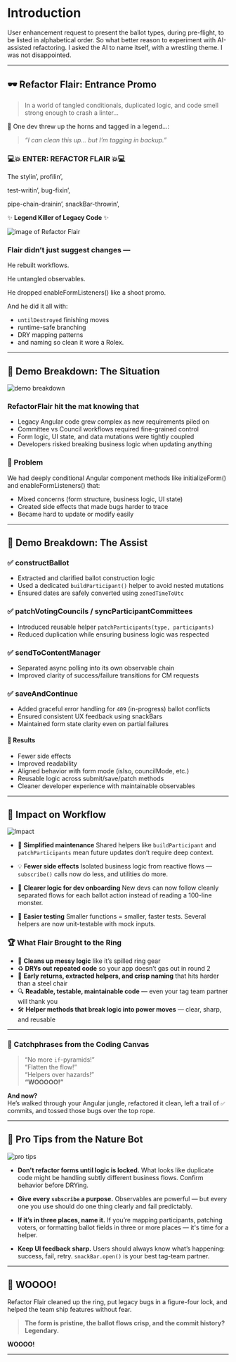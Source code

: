 # Introduction

User enhancement request to present the ballot types, during pre-flight, to be listed in alphabetical order. So what better reason to experiment with AI-assisted refactoring. I asked the AI to name itself, with a wrestling theme. I was not disappointed.

---

## 🕶️ Refactor Flair: Entrance Promo

> In a world of tangled conditionals, duplicated logic, and code smell strong enough to crash a linter...

🌟 One dev threw up the horns and tagged in a legend...:

> _“I can clean this up… but I’m tagging in backup.”_

### 💻💥 ENTER: REFACTOR FLAIR 💥💻

The stylin’, profilin’,

test-writin’, bug-fixin’,

pipe-chain-drainin’, snackBar-throwin’,

✨ **Legend Killer of Legacy Code** ✨

![image of Refactor Flair](<./image%20(1).png>)

### Flair didn’t just suggest changes —

He rebuilt workflows.

He untangled observables.

He dropped enableFormListeners() like a shoot promo.

And he did it all with:

- `untilDestroyed` finishing moves
- runtime-safe branching
- DRY mapping patterns
- and naming so clean it wore a Rolex.

---

## 🎯 Demo Breakdown: The Situation

![demo breakdown](./demobreakdown.png)

### RefactorFlair hit the mat knowing that

- Legacy Angular code grew complex as new requirements piled on
- Committee vs Council workflows required fine-grained control
- Form logic, UI state, and data mutations were tightly coupled
- Developers risked breaking business logic when updating anything

### 🔧 Problem

We had deeply conditional Angular component methods like initializeForm() and enableFormListeners() that:

- Mixed concerns (form structure, business logic, UI state)
- Created side effects that made bugs harder to trace
- Became hard to update or modify easily

---

## 💪 Demo Breakdown: The Assist

### ✅ **constructBallot**

- Extracted and clarified ballot construction logic
- Used a dedicated `buildParticipant()` helper to avoid nested mutations
- Ensured dates are safely converted using `zonedTimeToUtc`

### ✅ **patchVotingCouncils / syncParticipantCommittees**

- Introduced reusable helper `patchParticipants(type, participants)`
- Reduced duplication while ensuring business logic was respected

### ✅ **sendToContentManager**

- Separated async polling into its own observable chain
- Improved clarity of success/failure transitions for CM requests

### ✅ **saveAndContinue**

- Added graceful error handling for `409` (in-progress) ballot conflicts
- Ensured consistent UX feedback using snackBars
- Maintained form state clarity even on partial failures

#### 🧼 Results

- Fewer side effects
- Improved readability
- Aligned behavior with form mode (isIso, councilMode, etc.)
- Reusable logic across submit/save/patch methods
- Cleaner developer experience with maintainable observables

---

## 🔄 Impact on Workflow

![Impact](./secondImpact.png)

- 🔧 **Simplified maintenance**
  Shared helpers like `buildParticipant` and `patchParticipants` mean future updates don’t require deep context.

- 💡 **Fewer side effects**
  Isolated business logic from reactive flows — `subscribe()` calls now do less, and utilities do more.

- 🎯 **Clearer logic for dev onboarding**
  New devs can now follow cleanly separated flows for each ballot action instead of reading a 100-line monster.

- 🧪 **Easier testing**
  Smaller functions = smaller, faster tests. Several helpers are now unit-testable with mock inputs.

### 🏆 What Flair Brought to the Ring

- 💅 **Cleans up messy logic** like it’s spilled ring gear
- ♻️ **DRYs out repeated code** so your app doesn’t gas out in round 2
- 🎯 **Early returns, extracted helpers, and crisp naming** that hits harder than a steel chair
- 🔍 **Readable, testable, maintainable code** — even your tag team partner will thank you
- 🛠️ **Helper methods that break logic into power moves** — clear, sharp, and reusable

---

### 🧼 Catchphrases from the Coding Canvas

> “No more `if`-pyramids!”\
> “Flatten the flow!”\
> “Helpers over hazards!”\
> **“WOOOOO!”**

**And now?**\
He’s walked through your Angular jungle, refactored it clean, left a trail of `✅` commits, and tossed those bugs over the top rope.

---

## 💼 Pro Tips from the Nature Bot

![pro tips](./secondProTips.png)

- **Don't refactor forms until logic is locked.**
  What looks like duplicate code might be handling subtly different business flows. Confirm behavior before DRYing.

- **Give every `subscribe` a purpose.**
  Observables are powerful — but every one you use should do one thing clearly and fail predictably.

- **If it’s in three places, name it.**
  If you’re mapping participants, patching voters, or formatting ballot fields in three or more places — it's time for a helper.

- **Keep UI feedback sharp.**
  Users should always know what’s happening: success, fail, retry. `snackBar.open()` is your best tag-team partner.

---

## 🎤 WOOOO!

Refactor Flair cleaned up the ring,
put legacy bugs in a figure-four lock,
and helped the team ship features without fear.

> **The form is pristine, the ballot flows crisp, and the commit history? Legendary.**

**WOOOO!**

---
